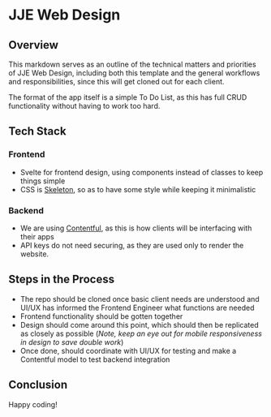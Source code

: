# JJE Web Design

## Overview
This markdown serves as an outline of the technical matters and priorities of JJE Web Design, including both this template and the general workflows and responsibilities, since this will get cloned out for each client.

The format of the app itself is a simple To Do List, as this has full CRUD functionality without having to work too hard.

## Tech Stack
### Frontend
- Svelte for frontend design, using components instead of classes to keep things simple
- CSS is [Skeleton](http://getskeleton.com), so as to have some style while keeping it minimalistic

### Backend
- We are using [Contentful](https://www.contentful.com), as this is how clients will be interfacing with their apps
- API keys do not need securing, as they are used only to render the website.


## Steps in the Process
- The repo should be cloned once basic client needs are understood and UI/UX has informed the Frontend Engineer what functions are needed
- Frontend functionality should be gotten together
- Design should come around this point, which should then be replicated as closely as possible (*Note, keep an eye out for mobile responsiveness in design to save double work*)
- Once done, should coordinate with UI/UX for testing and make a Contentful model to test backend integration


## Conclusion
Happy coding!